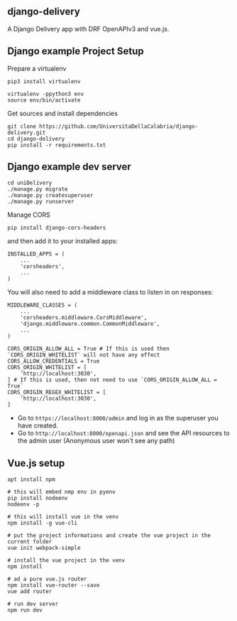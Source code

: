 django-delivery
---------------

A Django Delivery app with DRF OpenAPIv3 and vue.js.


Django example Project Setup
--------------------

Prepare a virtualenv
````
pip3 install virtualenv

virtualenv -ppython3 env
source env/bin/activate
````

Get sources and install dependencies
````
git clone https://github.com/UniversitaDellaCalabria/django-delivery.git
cd django-delivery
pip install -r requirements.txt
````

Django example dev server
-------------------------

```
cd uniDelivery
./manage.py migrate
./manage.py createsuperuser
./manage.py runserver
```

Manage CORS

````
pip install django-cors-headers
````

and then add it to your installed apps:

````
INSTALLED_APPS = (
    ...
    'corsheaders',
    ...
)
````

You will also need to add a middleware class to listen in on responses:

````
MIDDLEWARE_CLASSES = (
    ...
    'corsheaders.middleware.CorsMiddleware',
    'django.middleware.common.CommonMiddleware',
    ...
)

CORS_ORIGIN_ALLOW_ALL = True # If this is used then `CORS_ORIGIN_WHITELIST` will not have any effect
CORS_ALLOW_CREDENTIALS = True
CORS_ORIGIN_WHITELIST = [
    'http://localhost:3030',
] # If this is used, then not need to use `CORS_ORIGIN_ALLOW_ALL = True`
CORS_ORIGIN_REGEX_WHITELIST = [
    'http://localhost:3030',
]
````

- Go to `https://localhost:8000/admin` and log in as the superuser you have created.
- Go to `http://localhost:8000/openapi.json` and see the API resources to the admin user (Anonymous user won't see any path)


Vue.js setup
------------

````
apt install npm

# this will embed nmp env in pyenv
pip install nodeenv
nodeenv -p

# this will install vue in the venv
npm install -g vue-cli

# put the project informations and create the vue project in the current folder
vue init webpack-simple

# install the vue project in the venv
npm install

# ad a pure vue.js router
npm install vue-router --save
vue add router

# run dev server
npm run dev
````

